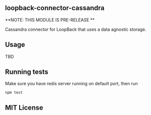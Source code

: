 ## loopback-connector-cassandra

**NOTE: THIS MODULE IS PRE-RELEASE **

Cassandra connector for LoopBack that uses a data agnostic storage.

## Usage

TBD

## Running tests

Make sure you have redis server running on default port, then run

    npm test


## MIT License

